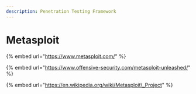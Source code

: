 ```yaml
---
description: Penetration Testing Framework
---
```


# Metasploit

{% embed url="https://www.metasploit.com/" %}

{% embed url="https://www.offensive-security.com/metasploit-unleashed/" %}

{% embed url="https://en.wikipedia.org/wiki/Metasploit\_Project" %}




